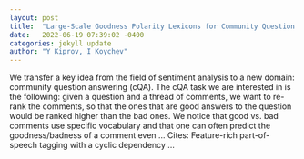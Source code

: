 ```yaml
---
layout: post
title:  "Large-Scale Goodness Polarity Lexicons for Community Question Answering"
date:   2022-06-19 07:39:02 -0400
categories: jekyll update
author: "Y Kiprov, I Koychev"
---
```

We transfer a key idea from the field of sentiment analysis to a new domain: community question answering (cQA). The cQA task we are interested in is the following: given a question and a thread of comments, we want to re-rank the comments, so that the ones that are good answers to the question would be ranked higher than the bad ones. We notice that good vs. bad comments use specific vocabulary and that one can often predict the goodness/badness of a comment even …
Cites: ‪Feature-rich part-of-speech tagging with a cyclic dependency …‬  